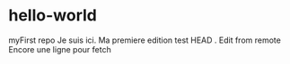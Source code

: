# hello-world
myFirst repo
Je suis ici. Ma premiere edition
test HEAD . Edit from remote
Encore une ligne pour fetch
